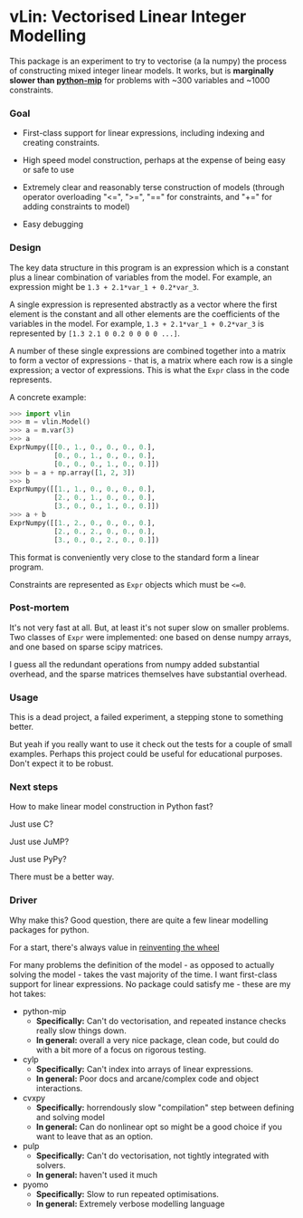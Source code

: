 # vLin: Vectorised Linear Integer Modelling

This package is an experiment to try to vectorise (a la numpy) the process 
of constructing mixed integer linear models. It works, but is
**marginally slower than [python-mip](https://github.com/coin-or/python-mip)**
for problems with ~300 variables and ~1000 constraints.

### Goal

- First-class support for linear expressions, including indexing and creating
  constraints.
- High speed model construction,  perhaps at the expense of being easy or
  safe to use
 
- Extremely clear and reasonably terse construction of models
  (through operator overloading "<=", ">=", "==" for constraints, and "+=" for
  adding constraints to model)
- Easy debugging
  
### Design

The key data structure in this program is an expression which is
a constant plus a linear combination of variables from the model.
For example, an expression might be ``1.3 + 2.1*var_1 + 0.2*var_3``.

A single expression is represented abstractly as a vector where the first element
is the constant and all other elements are the coefficients of the variables
in the model. For example, ``1.3 + 2.1*var_1 + 0.2*var_3`` is represented by
``[1.3 2.1 0 0.2 0 0 0 0 ...]``.

A number of these single expressions are combined together into a matrix
to form a vector of expressions - that is, a matrix where each row is
a single expression; a vector of expressions. This is what 
the ``Expr`` class in the code represents.

A concrete example:

```python
>>> import vlin
>>> m = vlin.Model()
>>> a = m.var(3)
>>> a
ExprNumpy([[0., 1., 0., 0., 0., 0.],
           [0., 0., 1., 0., 0., 0.],
           [0., 0., 0., 1., 0., 0.]])
>>> b = a + np.array([1, 2, 3])
>>> b
ExprNumpy([[1., 1., 0., 0., 0., 0.],
           [2., 0., 1., 0., 0., 0.],
           [3., 0., 0., 1., 0., 0.]])
>>> a + b
ExprNumpy([[1., 2., 0., 0., 0., 0.],
           [2., 0., 2., 0., 0., 0.],
           [3., 0., 0., 2., 0., 0.]])
```

This format is conveniently very close to the standard form a linear program.

Constraints are represented as ``Expr`` objects which must be ``<=0``.
### Post-mortem

It's not very fast at all. But, at least it's not super slow on smaller problems.
Two classes of ``Expr`` were implemented: one based on dense numpy arrays,
and one based on sparse scipy matrices. 

I guess all the redundant operations from numpy added substantial overhead,
and the sparse matrices themselves have substantial overhead.

### Usage

This is a dead project, a failed experiment, a stepping stone to something better.

But yeah if you really want to use it check out the tests for a couple of small
examples.  Perhaps this project could be useful for educational purposes.
Don't expect it to be robust.

### Next steps

How to make linear model construction in Python fast?

Just use C?

Just use JuMP?

Just use PyPy?

There must be a better way.

### Driver

Why make this? Good question, there are quite a few linear modelling
packages for python. 

For a start, there's always value in 
[reinventing the wheel](https://sanpv.com/2019/11/02/the-hidden-value-of-reinventing-the-wheel/)

For many problems the definition of the model - as opposed
to actually solving the model - takes the vast majority of the time.
I want first-class support for linear expressions.
No package could satisfy me - these are my hot takes:

- python-mip
  - **Specifically:** Can't do vectorisation, and repeated instance checks 
  really slow things down. 
  - **In general:** overall a very nice package, clean code, but could
    do with a bit more of a focus on rigorous testing.
- cylp
  - **Specifically:** Can't index into arrays of linear expressions. 
  - **In general:** Poor docs and arcane/complex code and object interactions.
- cvxpy
  - **Specifically:** horrendously slow "compilation" step between 
  defining and solving model
  - **In general:** Can do nonlinear opt so might be a good choice if you
    want to leave that as an option.
- pulp
  - **Specifically:** Can't do vectorisation, not tightly integrated with
    solvers.
  - **In general:** haven't used it much
- pyomo
  - **Specifically:** Slow to run repeated optimisations.
  - **In general:** Extremely verbose modelling language